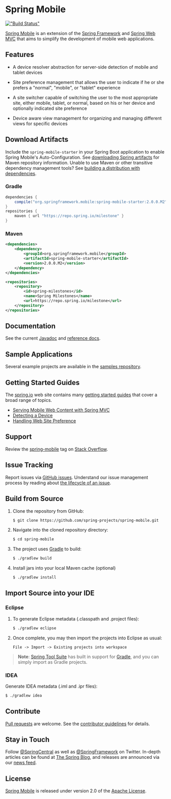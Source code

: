 # Spring Mobile

[!["Build Status"](https://build.spring.io/plugins/servlet/wittified/build-status/MOBILE-MASTER)](https://build.spring.io/browse/MOBILE-MASTER)

[Spring Mobile] is an extension of the [Spring Framework] and [Spring Web MVC] that aims to simplify the development of mobile web applications.


## Features

- A device resolver abstraction for server-side detection of mobile and tablet devices

- Site preference management that allows the user to indicate if he or she prefers a "normal", "mobile", or "tablet" experience

- A site switcher capable of switching the user to the most appropriate site, either mobile, tablet, or normal, based on his or her device and optionally indicated site preference

- Device aware view management for organizing and managing different views for specific devices


## Download Artifacts

Include the `spring-mobile-starter` in your Spring Boot application to enable Spring Mobile's Auto-Configuration. See [downloading Spring artifacts] for Maven repository information. Unable to use Maven or other transitive dependency management tools? See [building a distribution with dependencies].


### Gradle

```groovy
dependencies {
    compile("org.springframework.mobile:spring-mobile-starter:2.0.0.M2")
}
repositories {
    maven { url "https://repo.spring.io/milestone" }
}
```

### Maven

```xml
<dependencies>
    <dependency>
        <groupId>org.springframework.mobile</groupId>
        <artifactId>spring-mobile-starter</artifactId>
        <version>2.0.0.M2</version>
    </dependency>
</dependencies>

<repositories>
    <repository>
        <id>spring-milestones</id>
        <name>Spring Milestones</name>
        <url>https://repo.spring.io/milestone</url>
    </repository>
</repositories>
```


## Documentation

See the current [Javadoc] and [reference docs].


## Sample Applications

Several example projects are available in the [samples repository].


## Getting Started Guides

The [spring.io] web site contains many [getting started guides][guides] that cover a broad range of topics. 

- [Serving Mobile Web Content with Spring MVC](https://spring.io/guides/gs/serving-mobile-web-content/)
- [Detecting a Device](https://spring.io/guides/gs/device-detection/)
- [Handling Web Site Preference](https://spring.io/guides/gs/handling-site-preference/)


## Support

Review the [spring-mobile][spring-mobile tag] tag on [Stack Overflow].


## Issue Tracking

Report issues via [GitHub issues]. Understand our issue management process by reading about [the lifecycle of an issue].


## Build from Source

1. Clone the repository from GitHub:

    ```sh
    $ git clone https://github.com/spring-projects/spring-mobile.git
    ```

2. Navigate into the cloned repository directory:

    ```sh
    $ cd spring-mobile
    ```

3. The project uses [Gradle] to build:

    ```sh
    $ ./gradlew build
    ```
        
4. Install jars into your local Maven cache (optional)

    ```sh
    $ ./gradlew install
    ```


## Import Source into your IDE

### Eclipse

1. To generate Eclipse metadata (.classpath and .project files):

    ```sh
    $ ./gradlew eclipse
    ```

2. Once complete, you may then import the projects into Eclipse as usual:

   ```
   File -> Import -> Existing projects into workspace
   ```

> **Note**: [Spring Tool Suite][sts] has built in support for [Gradle], and you can simply import as Gradle projects.

### IDEA

Generate IDEA metadata (.iml and .ipr files):

```sh
$ ./gradlew idea
```


## Contribute

[Pull requests] are welcome. See the [contributor guidelines] for details.


## Stay in Touch

Follow [@SpringCentral] as well as [@SpringFramework] on Twitter. In-depth articles can be found at [The Spring Blog], and releases are announced via our [news feed].


## License

[Spring Mobile] is released under version 2.0 of the [Apache License].


[Spring Mobile]: http://projects.spring.io/spring-mobile
[Spring Framework]: http://projects.spring.io/spring-framework
[Spring Web MVC]: http://docs.spring.io/spring/docs/current/spring-framework-reference/html/mvc.html
[downloading Spring artifacts]: https://github.com/spring-projects/spring-framework/wiki/Downloading-Spring-artifacts
[building a distribution with dependencies]: https://github.com/spring-projects/spring-framework/wiki/Building-a-distribution-with-dependencies
[Javadoc]: http://docs.spring.io/spring-mobile/docs/current/api/
[reference docs]: http://docs.spring.io/spring-mobile/docs/current/reference/html/
[samples repository]: https://github.com/spring-projects/spring-mobile-samples
[Spring forums]: http://forum.spring.io/forum/spring-projects/web/mobile
[spring-mobile tag]: http://stackoverflow.com/questions/tagged/spring-mobile
[Stack Overflow]: http://stackoverflow.com/faq
[spring.io]: http://spring.io
[guides]: http://spring.io/guides
[GitHub issues]: https://github.com/spring-projects/spring-mobile/issues
[the lifecycle of an issue]: https://github.com/spring-projects/spring-framework/wiki/The-Lifecycle-of-an-Issue
[Gradle]: http://gradle.org
[sts]: https://spring.io/tools
[Pull requests]: http://help.github.com/send-pull-requests
[contributor guidelines]: CONTRIBUTING.md
[@SpringFramework]: https://twitter.com/springframework
[@SpringCentral]: https://twitter.com/springcentral
[The Spring Blog]: http://spring.io/blog/
[news feed]: http://spring.io/blog/category/news
[Apache License]: https://www.apache.org/licenses/LICENSE-2.0
